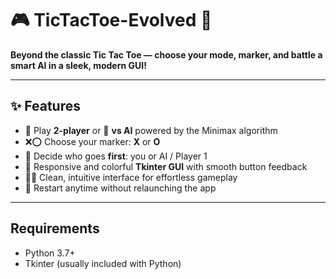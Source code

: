 # 🎮 TicTacToe-Evolved 🚀

**Beyond the classic Tic Tac Toe — choose your mode, marker, and battle a smart AI in a sleek, modern GUI!**

---

## ✨ Features

- 👥 Play **2-player** or 🤖 **vs AI** powered by the Minimax algorithm  
- ❌⭕️ Choose your marker: **X** or **O**  
- 🎲 Decide who goes **first**: you or AI / Player 1  
- 🎨 Responsive and colorful **Tkinter GUI** with smooth button feedback  
- 🧑‍💻 Clean, intuitive interface for effortless gameplay  
- 🔄 Restart anytime without relaunching the app

---

## Requirements

- Python 3.7+  
- Tkinter (usually included with Python)  

